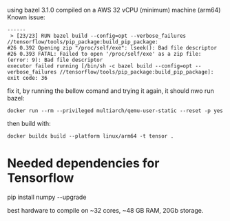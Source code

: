 using bazel 3.1.0 compiled on a AWS 32 vCPU (minimum) machine (arm64) 
Known issue:
```
------
 > [23/23] RUN bazel build --config=opt --verbose_failures //tensorflow/tools/pip_package:build_pip_package:
#26 0.392 Opening zip "/proc/self/exe": lseek(): Bad file descriptor
#26 0.393 FATAL: Failed to open '/proc/self/exe' as a zip file: (error: 9): Bad file descriptor
executor failed running [/bin/sh -c bazel build --config=opt --verbose_failures //tensorflow/tools/pip_package:build_pip_package]: exit code: 36
```
fix it, by running the bellow comand and trying it again, it should nwo run bazel:
```
docker run --rm --privileged multiarch/qemu-user-static --reset -p yes
```

then build with:
```
docker buildx build --platform linux/arm64 -t tensor .
```

# Needed dependencies for Tensorflow
pip install numpy --upgrade

best hardware to compile on ~32 cores, ~48 GB RAM, 20Gb storage.